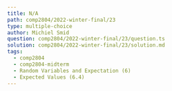 ```yaml
---
title: N/A
path: comp2804/2022-winter-final/23
type: multiple-choice
author: Michiel Smid
question: comp2804/2022-winter-final/23/question.ts
solution: comp2804/2022-winter-final/23/solution.md
tags:
  - comp2804
  - comp2804-midterm
  - Random Variables and Expectation (6)
  - Expected Values (6.4)
---
```

